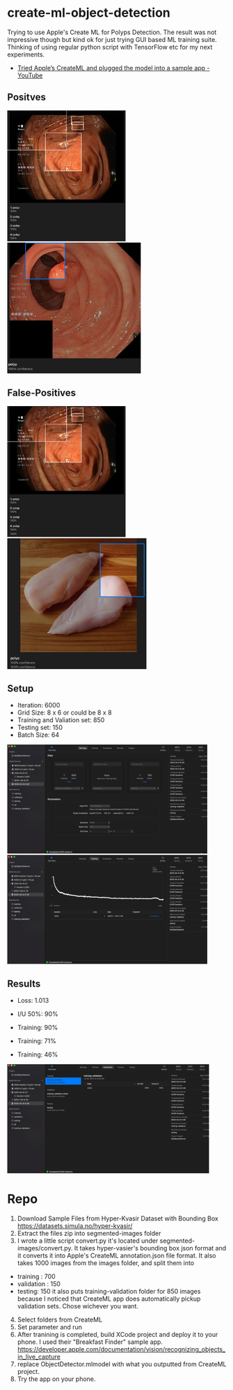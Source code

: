 # create-ml-object-detection

Trying to use Apple's Create ML for Polyps Detection. The result was not impressive though but kind ok for just trying GUI based ML training suite. Thinking of using regular python script with TensorFlow etc for my next experiments.

- [Tried Apple’s CreateML and plugged the model into a sample app - YouTube](https://www.youtube.com/watch?v=GF25mYBaoRk) 

## Positves

<img src="https://raw.githubusercontent.com/kiichi/create-ml-object-detection/main/results/review-polyps1.jpg" height=300/> <img src="https://raw.githubusercontent.com/kiichi/create-ml-object-detection/main/results/review-polyps2.jpg" height=300/>

## False-Positives

<img src="https://raw.githubusercontent.com/kiichi/create-ml-object-detection/main/results/review-not-polyps.jpg" height=300/> <img src="https://raw.githubusercontent.com/kiichi/create-ml-object-detection/main/results/review-chiken.jpg" height=300/>



## Setup

- Iteration: 6000
- Grid Size: 8 x 6 or could be 8 x 8
- Training and Valiation set: 850
- Testing set: 150
- Batch Size: 64

<img src="https://raw.githubusercontent.com/kiichi/create-ml-object-detection/main/results/settings.png" height=250/> <img src="https://raw.githubusercontent.com/kiichi/create-ml-object-detection/main/results/training.png" height=250/>


## Results

- Loss: 1.013
- I/U 50%: 90%

- Training: 90%
- Training: 71%
- Training: 46%

<img src="https://raw.githubusercontent.com/kiichi/create-ml-object-detection/main/results/evaluation.png" height=250/>

# Repo

1. Download Sample Files from Hyper-Kvasir Dataset with Bounding Box https://datasets.simula.no/hyper-kvasir/ 
2. Extract the files zip into segmented-images folder 
2. I wrote a little script convert.py it's located under segmented-images/convert.py. It takes hyper-vasier's bounding box json format and it converts it into Apple's CreateML annotation.json file format. It also takes 1000 images from the images folder, and split them into
- training : 700
- validation : 150
- testing: 150
it also puts training-validation folder for 850 images because I noticed that CreateML app does automatically pickup validation sets. Chose wichever you want.
4. Select folders from CreateML
5. Set parameter and run
6. After tranining is completed, build XCode project and deploy it to your phone. I used their "Breakfast Finder" sample app.
https://developer.apple.com/documentation/vision/recognizing_objects_in_live_capture
7. replace ObjectDetector.mlmodel with what you outputted from CreateML project.
8. Try the app on your phone.
